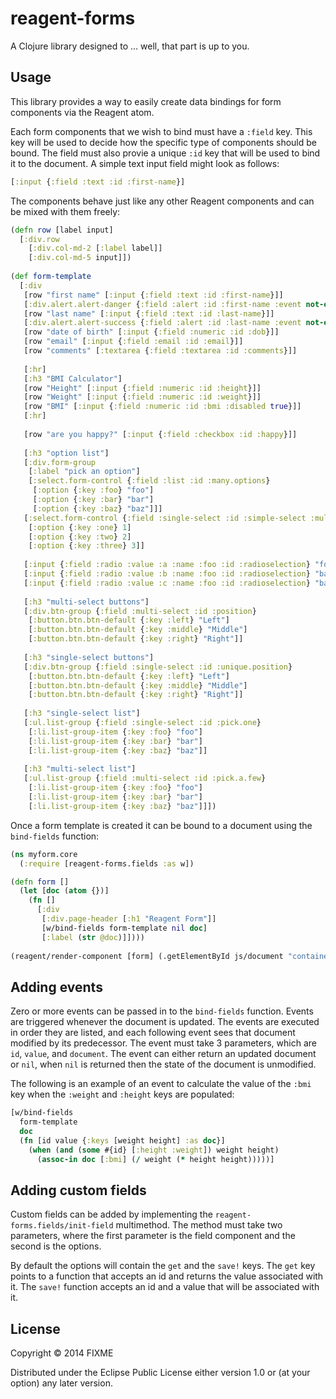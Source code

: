 # reagent-forms

A Clojure library designed to ... well, that part is up to you.

## Usage

This library provides a way to easily create data bindings for form components via the Reagent atom.

Each form components that we wish to bind must have a `:field` key. This key will be used to decide how the specific type of components should be bound. The field must also provie a unique `:id` key that will be used to bind it to the document. A simple text input field might look as follows:

```clojure
[:input {:field :text :id :first-name}]
```

The components behave just like any other Reagent components and can be mixed with them freely:

```clojure
(defn row [label input]
  [:div.row
    [:div.col-md-2 [:label label]]
    [:div.col-md-5 input]])
    
(def form-template
  [:div   
   [row "first name" [:input {:field :text :id :first-name}]]
   [:div.alert.alert-danger {:field :alert :id :first-name :event not-empty} "first name is populated"]
   [row "last name" [:input {:field :text :id :last-name}]]
   [:div.alert.alert-success {:field :alert :id :last-name :event not-empty} "last name is populated"]
   [row "date of birth" [:input {:field :numeric :id :dob}]]
   [row "email" [:input {:field :email :id :email}]]
   [row "comments" [:textarea {:field :textarea :id :comments}]]
   
   [:hr]
   [:h3 "BMI Calculator"]
   [row "Height" [:input {:field :numeric :id :height}]]
   [row "Weight" [:input {:field :numeric :id :weight}]]
   [row "BMI" [:input {:field :numeric :id :bmi :disabled true}]]
   [:hr]
   
   [row "are you happy?" [:input {:field :checkbox :id :happy}]]
   
   [:h3 "option list"]
   [:div.form-group
    [:label "pick an option"]
    [:select.form-control {:field :list :id :many.options}
     [:option {:key :foo} "foo"]
     [:option {:key :bar} "bar"]
     [:option {:key :baz} "baz"]]]
   [:select.form-control {:field :single-select :id :simple-select :multiple true}
    [:option {:key :one} 1]
    [:option {:key :two} 2]
    [:option {:key :three} 3]]  
     
   [:input {:field :radio :value :a :name :foo :id :radioselection} "foo"]
   [:input {:field :radio :value :b :name :foo :id :radioselection} "bar"]
   [:input {:field :radio :value :c :name :foo :id :radioselection} "baz"]
   
   [:h3 "multi-select buttons"]
   [:div.btn-group {:field :multi-select :id :position}
    [:button.btn.btn-default {:key :left} "Left"]
    [:button.btn.btn-default {:key :middle} "Middle"]
    [:button.btn.btn-default {:key :right} "Right"]]
   
   [:h3 "single-select buttons"]
   [:div.btn-group {:field :single-select :id :unique.position}
    [:button.btn.btn-default {:key :left} "Left"]
    [:button.btn.btn-default {:key :middle} "Middle"]
    [:button.btn.btn-default {:key :right} "Right"]]
   
   [:h3 "single-select list"]
   [:ul.list-group {:field :single-select :id :pick.one}
    [:li.list-group-item {:key :foo} "foo"]
    [:li.list-group-item {:key :bar} "bar"]
    [:li.list-group-item {:key :baz} "baz"]]
   
   [:h3 "multi-select list"]
   [:ul.list-group {:field :multi-select :id :pick.a.few}
    [:li.list-group-item {:key :foo} "foo"]
    [:li.list-group-item {:key :bar} "bar"]
    [:li.list-group-item {:key :baz} "baz"]]])
```
Once a form template is created it can be bound to a document using the `bind-fields` function:

```clojure
(ns myform.core
  (:require [reagent-forms.fields :as w])

(defn form []
  (let [doc (atom {})]
    (fn []
      [:div       
       [:div.page-header [:h1 "Reagent Form"]]
       [w/bind-fields form-template nil doc]
       [:label (str @doc)]])))
       
(reagent/render-component [form] (.getElementById js/document "container"))
```

## Adding events

Zero or more events can be passed in to the `bind-fields` function. Events are triggered whenever the document is updated. The events are executed in order they are listed, and each following event sees that document modified by its predecessor. The event must take 3 parameters, which are `id`, `value`, and `document`. The event can either return an updated document or `nil`, when `nil` is returned then the state of the document is unmodified.


The following is an example of an event to calculate the value of the `:bmi` key when the `:weight` and `:height` keys are populated:

```clojure
[w/bind-fields
  form-template
  doc
  (fn [id value {:keys [weight height] :as doc}]
    (when (and (some #{id} [:height :weight]) weight height)
      (assoc-in doc [:bmi] (/ weight (* height height)))))]
```

## Adding custom fields

Custom fields can be added by implementing the `reagent-forms.fields/init-field` multimethod. The method must
take two parameters, where the first parameter is the field component and the second is the options.

By default the options will contain the `get` and the `save!` keys. The `get` key points to a function that accepts an id and returns the value associated with it. The `save!` function accepts an id and a value that will be associated with it.

## License

Copyright © 2014 FIXME

Distributed under the Eclipse Public License either version 1.0 or (at your option) any later version.

